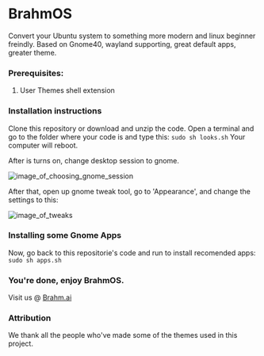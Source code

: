 # BrahmOS
Convert your Ubuntu system to something more modern and linux beginner freindly.
Based on Gnome40, wayland supporting, great default apps, greater theme.

### Prerequisites:

1. User Themes shell extension


### Installation instructions 

Clone this repository or download and unzip the code.
Open a terminal and go to the folder where your code is and type this: 
`sudo sh looks.sh`
Your computer will reboot.

After is turns on, change desktop session to gnome.

 
![image_of_choosing_gnome_session](http://brahm.ai/IMG_20210508_113100.jpg "Gnome session")

After that, open up gnome tweak tool, go to 'Appearance', and change the settings to this: 

![image_of_tweaks](http://brahm.ai/Screenshot%20from%202021-05-08%2011-52-02.png "Tweaks settings")

### Installing some Gnome Apps

Now, go back to this repositorie's code and run to install recomended apps:
`sudo sh apps.sh`


### You're done, enjoy BrahmOS.
Visit us @ [Brahm.ai](http://brahm.ai)

### Attribution
We thank all the people who've made some of the themes used in this project.
